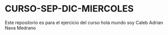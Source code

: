 # CURSO-SEP-DIC-MIERCOLES
Este repositorio es para el ejercicio del curso
hola mundo soy Caleb Adrian Nava Medrano

